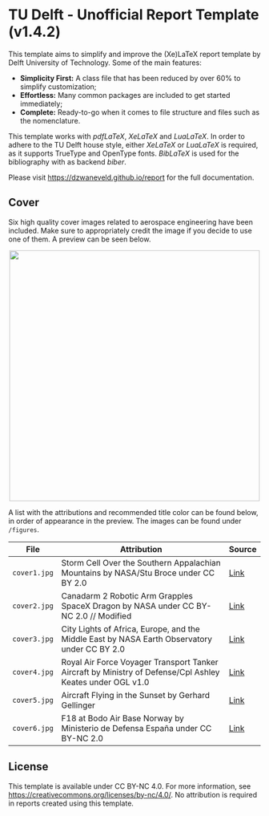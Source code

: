 # TU Delft - Unofficial Report Template (v1.4.2)

This template aims to simplify and improve the (Xe)LaTeX report template by Delft University of Technology. Some of the main features:

* **Simplicity First:** A class file that has been reduced by over 60% to simplify customization;
* **Effortless:** Many common packages are included to get started immediately;
* **Complete:** Ready-to-go when it comes to file structure and files such as the nomenclature.

This template works with _pdfLaTeX_, _XeLaTeX_ and _LuaLaTeX_. In order to adhere to the TU Delft house style, either _XeLaTeX_ or _LuaLaTeX_ is required, as it supports TrueType and OpenType fonts. _BibLaTeX_ is used for the bibliography with as backend _biber_.

Please visit https://dzwaneveld.github.io/report for the full documentation.

## Cover

Six high quality cover images related to aerospace engineering have been included. Make sure to appropriately credit the image if you decide to use one of them. A preview can be seen below.

<p align="center">
  <img align="centre"  src="https://github.com/dzwaneveld/TU-Delft-Unofficial-Report-Template/blob/master/figures/covers.png" alt="" width="500" />
</p>

A list with the attributions and recommended title color can be found below, in order of appearance in the preview. The images can be found under `/figures`.

| File | Attribution | Source |
|------|---------|------|
| `cover1.jpg` | Storm Cell Over the Southern Appalachian Mountains by NASA/Stu Broce under CC BY 2.0 | [Link](https://www.flickr.com/photos/gsfc/14279896838) |
| `cover2.jpg` | Canadarm 2 Robotic Arm Grapples SpaceX Dragon by NASA under CC BY-NC 2.0 // Modified | [Link](https://www.flickr.com/photos/nasa2explore/26298228022) |
| `cover3.jpg` | City Lights of Africa, Europe, and the Middle East by NASA Earth Observatory under CC BY 2.0 | [Link](https://www.flickr.com/photos/gsfc/8247962102) |
| `cover4.jpg` | Royal Air Force Voyager Transport Tanker Aircraft by Ministry of Defense/Cpl Ashley Keates under OGL v1.0 | [Link](https://commons.wikimedia.org/wiki/File:Royal_Air_Force_Voyager_at_Mount_Pleasant.jpg) |
| `cover5.jpg` | Aircraft Flying in the Sunset by Gerhard Gellinger | [Link](https://pixabay.com/photos/travel-flying-aircraft-sky-sunset-1756152/) |
| `cover6.jpg` | F18 at Bodo Air Base Norway by Ministerio de Defensa España under CC BY-NC 2.0 | [Link](https://www.flickr.com/photos/ejercitoaire/45748097871/) |

## License

This template is available under CC BY-NC 4.0. For more information, see https://creativecommons.org/licenses/by-nc/4.0/. No attribution is required in reports created using this template.
